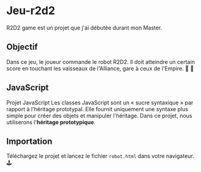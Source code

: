 # Jeu-r2d2
R2D2 game est un projet que j'ai débutée durant mon Master.

## Objectif
Dans ce jeu, le joueur commande le robot R2D2. Il doit atteindre un certain score en touchant les vaisseaux de l'Alliance, gare à ceux de l'Empire. 🤖 🚀

## JavaScript
Projet JavaScript
Les classes JavaScript sont un « sucre syntaxique » par rapport à l'héritage prototypal.
Elle fournit uniquement une syntaxe plus simple pour créer des objets et manipuler l'héritage.
Dans ce projet, nous utiliserons l'**héritage prototypique**.

## Importation
Téléchargez le projet et lancez le fichier `robot.html` dans votre navigateur. 🕹️